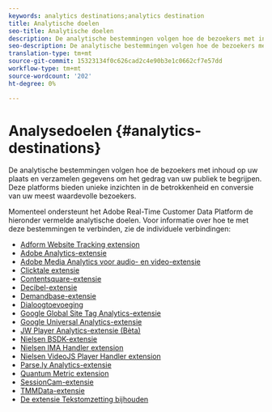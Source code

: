```yaml
---
keywords: analytics destinations;analytics destination
title: Analytische doelen
seo-title: Analytische doelen
description: De analytische bestemmingen volgen hoe de bezoekers met inhoud op uw plaats en verzamelen gegevens om het gedrag van uw publiek te begrijpen. Deze platforms bieden unieke inzichten in de betrokkenheid en conversie van uw meest waardevolle bezoekers.
seo-description: De analytische bestemmingen volgen hoe de bezoekers met inhoud op uw plaats en verzamelen gegevens om het gedrag van uw publiek te begrijpen. Deze platforms bieden unieke inzichten in de betrokkenheid en conversie van uw meest waardevolle bezoekers.
translation-type: tm+mt
source-git-commit: 15323134f0c626cad2c4e90b3e1c0662cf7e57dd
workflow-type: tm+mt
source-wordcount: '202'
ht-degree: 0%

---
```



# Analysedoelen {#analytics-destinations}

De analytische bestemmingen volgen hoe de bezoekers met inhoud op uw plaats en verzamelen gegevens om het gedrag van uw publiek te begrijpen. Deze platforms bieden unieke inzichten in de betrokkenheid en conversie van uw meest waardevolle bezoekers.

Momenteel ondersteunt het Adobe Real-Time Customer Data Platform de hieronder vermelde analytische doelen. Voor informatie over hoe te met deze bestemmingen te verbinden, zie de individuele verbindingen:

* [Adform Website Tracking extension](/help/rtcdp/destinations/adform-extension.md)
* [Adobe Analytics-extensie](/help/rtcdp/destinations/adobe-analytics-extension.md)
* [Adobe Media Analytics voor audio- en video-extensie](/help/rtcdp/destinations/adobe-video-analytics-extension.md)
* [Clicktale extensie](/help/rtcdp/destinations/clicktale-extension.md)
* [Contentsquare-extensie](/help/rtcdp/destinations/contentsquare-extension.md)
* [Decibel-extensie](/help/rtcdp/destinations/decibel-extension.md)
* [Demandbase-extensie](/help/rtcdp/destinations/demandbase-extension.md)
* [Dialoogtoevoeging](/help/rtcdp/destinations/dialogtech-extension.md)
* [Google Global Site Tag Analytics-extensie](/help/rtcdp/destinations/gtag-analytics-extension.md)
* [Google Universal Analytics-extensie](/help/rtcdp/destinations/google-universal-analytics-extension.md)
* [JW Player Analytics-extensie (Bèta)](/help/rtcdp/destinations/jw-player-analytics-extension.md)
* [Nielsen BSDK-extensie](nielsen-bsdk-extension.md)
* [Nielsen IMA Handler extension](nielsen-ima-extension.md)
* [Nielsen VideoJS Player Handler extension](nielsen-videojs-extension.md)
* [Parse.ly Analytics-extensie](parsely-extension.md)
* [Quantum Metric extension](quantum-metric-extension.md)
* [SessionCam-extensie](sessioncam-extension.md)
* [TMMData-extensie](tmmdata-extension.md)
* [De extensie Tekstomzetting bijhouden](yext-extension.md)
